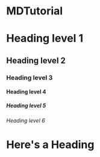 # MDTutorial
# Heading level 1
## Heading level 2
### Heading level 3
#### Heading level 4
##### Heading level 5
###### Heading level 6
# Here's a Heading
